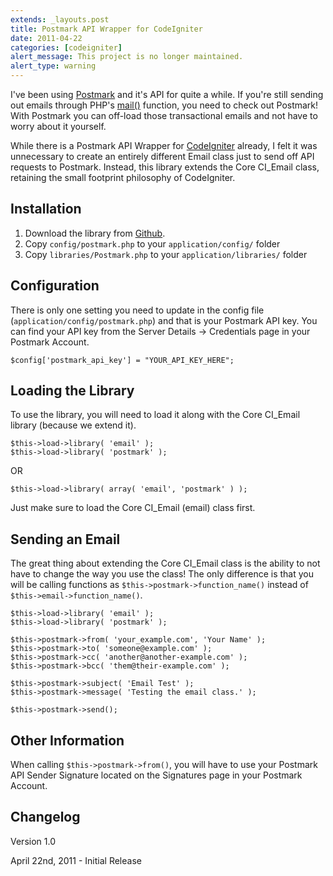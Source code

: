 ```yaml
---
extends: _layouts.post
title: Postmark API Wrapper for CodeIgniter
date: 2011-04-22
categories: [codeigniter]
alert_message: This project is no longer maintained.
alert_type: warning
---
```

I've been using [Postmark](http://postmarkapp.com/) and it's API for quite a while. If you're still sending out emails through PHP's [mail()](http://php.net/mail) function, you need to check out Postmark! With Postmark you can off-load those transactional emails and not have to worry about it yourself.

While there is a Postmark API Wrapper for [CodeIgniter](http://codeigniter.com/) already, I felt it was unnecessary to create an entirely different Email class just to send off API requests to Postmark. Instead, this library extends the Core CI_Email class, retaining the small footprint philosophy of CodeIgniter.

## Installation

1.  Download the library from [Github](http://github.com/jrtashjian/postmark-codeigniter).
2.  Copy `config/postmark.php` to your `application/config/` folder
3.  Copy `libraries/Postmark.php` to your `application/libraries/` folder

## Configuration

There is only one setting you need to update in the config file (`application/config/postmark.php`) and that is your Postmark API key. You can find your API key from the Server Details -> Credentials page in your Postmark Account.

```
$config['postmark_api_key'] = "YOUR_API_KEY_HERE";
```

## Loading the Library

To use the library, you will need to load it along with the Core CI_Email library (because we extend it).

```
$this->load->library( 'email' );
$this->load->library( 'postmark' );
```

OR

```
$this->load->library( array( 'email', 'postmark' ) );
```

Just make sure to load the Core CI_Email (email) class first.

## Sending an Email

The great thing about extending the Core CI_Email class is the ability to not have to change the way you use the class! The only difference is that you will be calling functions as `$this->postmark->function_name()` instead of `$this->email->function_name()`.

```
$this->load->library( 'email' );
$this->load->library( 'postmark' );

$this->postmark->from( 'your_example.com', 'Your Name' );
$this->postmark->to( 'someone@example.com' );
$this->postmark->cc( 'another@another-example.com' );
$this->postmark->bcc( 'them@their-example.com' );

$this->postmark->subject( 'Email Test' );
$this->postmark->message( 'Testing the email class.' );

$this->postmark->send();
```

## Other Information

When calling `$this->postmark->from()`, you will have to use your Postmark API Sender Signature located on the Signatures page in your Postmark Account.

## Changelog

Version 1.0

April 22nd, 2011 - Initial Release